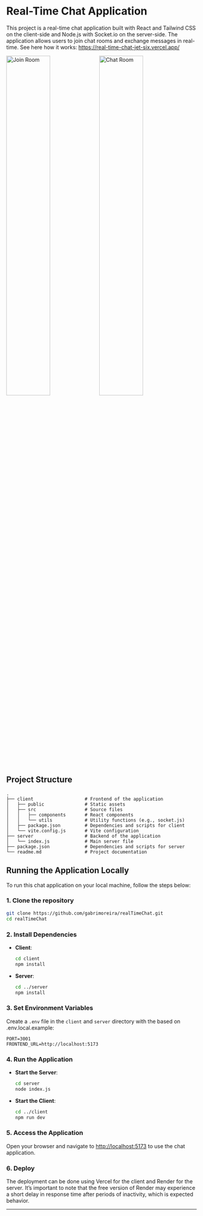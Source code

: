 # Real-Time Chat Application

This project is a real-time chat application built with React and Tailwind CSS on the client-side and Node.js with Socket.io on the server-side. The application allows users to join chat rooms and exchange messages in real-time. See here how it works:
https://real-time-chat-jet-six.vercel.app/


<p>
    <img src="https://github.com/user-attachments/assets/ca466e0f-1daf-4563-89b1-09b9cd39022d" alt="Join Room" width="48%" />
    <img src="https://github.com/user-attachments/assets/1cca40c3-fb77-46ca-a602-2fb0706ebaaa" alt="Chat Room" width="48%" />
</p>


## Project Structure

```
.
├── client                   # Frontend of the application
│   ├── public               # Static assets
│   ├── src                  # Source files
│   │   ├── components       # React components
│   │   └── utils            # Utility functions (e.g., socket.js)
│   ├── package.json         # Dependencies and scripts for client
│   └── vite.config.js       # Vite configuration
├── server                   # Backend of the application
│   └── index.js             # Main server file
├── package.json             # Dependencies and scripts for server
└── readme.md                # Project documentation
```

## Running the Application Locally

To run this chat application on your local machine, follow the steps below:

### 1. Clone the repository

```bash
git clone https://github.com/gabrimoreira/realTimeChat.git
cd realTimeChat
```

### 2. Install Dependencies

- **Client**:
  ```bash
  cd client
  npm install
  ```

- **Server**:
  ```bash
  cd ../server
  npm install
  ```

### 3. Set Environment Variables

Create a `.env` file in the `client` and `server` directory with the based on .env.local.example:

```env
PORT=3001
FRONTEND_URL=http://localhost:5173
```

### 4. Run the Application

- **Start the Server**:
  ```bash
  cd server
  node index.js
  ```

- **Start the Client**:
  ```bash
  cd ../client
  npm run dev
  ```

### 5. Access the Application

Open your browser and navigate to [http://localhost:5173](http://localhost:5173) to use the chat application.

### 6. Deploy

The deployment can be done using Vercel for the client and Render for the server. It’s important to note that the free version of Render may experience a short delay in response time after periods of inactivity, which is expected behavior.

---
